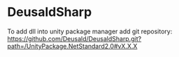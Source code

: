 # DeusaldSharp
To add dll into unity package manager add git repository:
https://github.com/Deusald/DeusaldSharp.git?path=/UnityPackage.NetStandard2.0#vX.X.X

